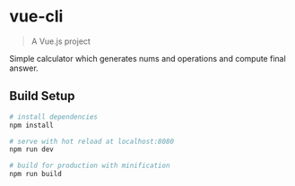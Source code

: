 # vue-cli

> A Vue.js project

Simple calculator which generates nums and operations and compute final answer.

## Build Setup

``` bash
# install dependencies
npm install

# serve with hot reload at localhost:8080
npm run dev

# build for production with minification
npm run build
```

